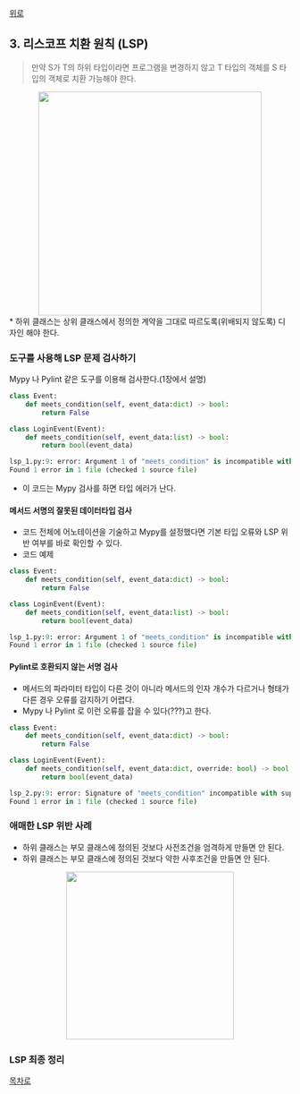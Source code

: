 [위로](./README.md)


## 3. 리스코프 치환 원칙 (LSP)

> 만약 S가 T의 하위 타입이라면 프로그램을 변경하지 않고 T 타입의 객체를 S 타입의 객체로 치환 가능해야 한다.

<div style="text-align:center;">
<img src="https://github.com/jongwon/python-cleancode/raw/master/ch4/images/3_lsp_1.png" width="400"/>
</div>
* 하위 클래스는 상위 클래스에서 정의한 계약을 그대로 따르도록(위배되지 않도록) 디자인 해야 한다.

### 도구를 사용해 LSP 문제 검사하기

Mypy 나 Pylint 같은 도구를 이용해 검사한다.(1장에서 설명)

``` python
class Event:
    def meets_condition(self, event_data:dict) -> bool:
        return False

class LoginEvent(Event):
    def meets_condition(self, event_data:list) -> bool:
        return bool(event_data)

lsp_1.py:9: error: Argument 1 of "meets_condition" is incompatible with supertype "Event"; supertype defines the argument type as "Dict[Any, Any]"
Found 1 error in 1 file (checked 1 source file)

```

* 이 코드는 Mypy 검사를 하면 타입 에러가 난다.

#### 메서드 서명의 잘못된 데이터타입 검사

* 코드 전체에 어노테이션을 기술하고 Mypy를 설정했다면 기본 타입 오류와 LSP 위반 여부를 바로 확인할 수 있다.
* 코드 예제

``` python
class Event:
    def meets_condition(self, event_data:dict) -> bool:
        return False

class LoginEvent(Event):
    def meets_condition(self, event_data:list) -> bool:
        return bool(event_data)

lsp_1.py:9: error: Argument 1 of "meets_condition" is incompatible with supertype "Event"; supertype defines the argument type as "Dict[Any, Any]"
Found 1 error in 1 file (checked 1 source file)

```

#### Pylint로 호환되지 않는 서명 검사

* 메서드의 파라미터 타입이 다른 것이 아니라 메서드의 인자 개수가 다르거나 형태가 다른 경우 오류를 감지하기 어렵다.
* Mypy 나 Pylint 로 이런 오류를 잡을 수 있다(???)고 한다.

``` python
class Event:
    def meets_condition(self, event_data:dict) -> bool:
        return False

class LoginEvent(Event):
    def meets_condition(self, event_data:dict, override: bool) -> bool:
        return bool(event_data)

lsp_2.py:9: error: Signature of "meets_condition" incompatible with supertype "Event"
Found 1 error in 1 file (checked 1 source file)
```

### 애매한 LSP 위반 사례

* 하위 클래스는 부모 클래스에 정의된 것보다 사전조건을 엄격하게 만들면 안 된다.
* 하위 클래스는 부모 클래스에 정의된 것보다 약한 사후조건을 만들면 안 된다.

<div style="text-align:center;">
<img src="https://github.com/jongwon/python-cleancode/raw/master/ch4/images/3_lsp_2.png" width="300"/>
</div>

### LSP 최종 정리


[목차로](./README.md)